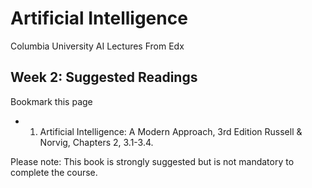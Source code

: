 # Artificial Intelligence
Columbia University AI Lectures From Edx
## Week 2: Suggested Readings
 Bookmark this page
* 1. Artificial Intelligence: A Modern Approach, 3rd Edition Russell & Norvig, Chapters 2, 3.1-3.4.

Please note: This book is strongly suggested but is not mandatory to complete the course.
